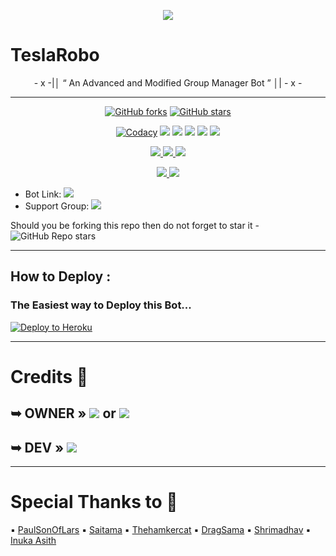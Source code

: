 <p align="center">
  <img src="https://media.giphy.com/media/S7jznj1TlqH9otxZux/giphy.gif">
</p>

# TeslaRobo

<p align="center">
- x -|│  “	An Advanced and Modified Group Manager Bot ”  │| - x -
</p>

-------------------------------------------------

<p align="center">
    <a href="https://github.com/MadBoy-X/TeslaRobo/network"><img src="https://img.shields.io/github/forks/MadBoy-X/TeslaRobo?style=for-the-badge" alt="GitHub forks" /></a>
    <a href="https://github.com/MadBoy-X/TeslaRobo/stargazers"><img src="https://img.shields.io/github/stars/MadBoy-X/TeslaRobo?style=for-the-badge" alt="GitHub stars" /></a>
</p>
<p align="center">
    <a href="https://app.codacy.com/manual/MadBoy-X/TeslaRobo/dashboard"> <img src="https://img.shields.io/codacy/grade/4d58f2a402b54aed8a7d95f7add45a81?color=brightgreen&logo=codacy&logoColor=green&style=for-the-badge" alt="Codacy" /></a>
    <a href="https://github.com/MadBoy-X/TeslaRobo"> <img src="https://img.shields.io/github/repo-size/MadBoy-X/TeslaRobo?color=orange&logo=github&logoColor=green&style=for-the-badge" /></a>
    <a href="https://github.com/MadBoy-X/TeslaRobo/commits/Tesla"> <img src="https://img.shields.io/github/last-commit/MadBoy-X/TeslaRobo?color=brown&logo=github&logoColor=green&style=for-the-badge" /></a>
    <a href="https://github.com/MadBoy-X/TeslaRobo/issues"> <img src="https://img.shields.io/github/issues/MadBoy-X/TeslaRobo?color=blueviolet&logo=github&logoColor=green&style=for-the-badge" /></a>
    <a href="https://github.com/MadBoy-X/TeslaRobo/network/members"> <img src="https://img.shields.io/github/forks/MadBoy-X/TeslaRobo?color=red&logo=github&logoColor=green&style=for-the-badge" /></a>  
    <a href="https://pypi.org/project/Telethon/"> <img src="https://img.shields.io/pypi/v/telethon?color=yellow&label=telethon&logo=python&logoColor=green&style=for-the-badge" /></a>
</p>
<p align="center">
<a href="https://github.com/MadBoy-X/TeslaRobo" alt="GitHub release (latest by date including pre-releases)"> <img src="https://img.shields.io/github/v/release/MadBoy-X/TeslaRobo?include_prereleases?style=flat&logo=github" /> </a>
<a href="https://github.com/MadBoy-X/TeslaRobo" alt="GitHub repo size"> <img src="https://img.shields.io/github/repo-size/MadBoy-X/TeslaRobo" /> </a>
<a href="https://github.com/MadBoy-X/TeslaRobo/blob/master/LICENSE" alt="GPLv3 license"> <img src="https://img.shields.io/badge/License-GPLv3-blue.svg" /> </a>
</p>
<p align="center">
<a href="https://telegram.me/TeslaRobo_Chat" alt="Telegram!"> <img src="https://aleen42.github.io/badges/src/telegram.svg" /> </a>
<a href="https://github.com/MadBoy-X/TeslaRobo/graphs/commit-activity" alt="Maintenance"> <img src="https://img.shields.io/badge/Maintained%3F-yes-green.svg" /> </a>
</p>

* Bot Link:  <a href="https://telegram.me/TeslaRobo_Bot" alt="TeslaRobo"> <img src="https://img.shields.io/badge/%F0%9F%A4%96%20-TeslaRobo-blue" /> </a>
* Support Group: <a  href="https://telegram.me/TeslaRobo_Chat" alt="TeslaRobo Chat"> <img  src="https://img.shields.io/badge/%F0%9F%92%A1-Tesla%20Robo%20Chat-9cf" /> </a>

Should you be forking this repo then do not forget to star it - <img alt="GitHub Repo stars" src="https://img.shields.io/github/stars/MadBoy-X/TeslaRobo?color=white&label=%F0%9F%8C%9F%20star">
 
-------------------------------------------------
 
## How to Deploy :
  
### The Easiest way to Deploy this Bot...
  
[![Deploy to Heroku](https://www.herokucdn.com/deploy/button.svg)](https://heroku.com/deploy?template=https://github.com/Kachioi/TeslaRobo.git) 
  
-------------------------------------------------

# Credits 📍
  
## ➥ <b>OWNER</b> » <a href="https://github.com/madboy482" alt="MadBoy"> <img src="https://img.shields.io/badge/MADBOY-30302f?logo=github" /></a> or <a href="https://telegram.me/Warning_MadBoy_is_Back" alt="MadBoy"> <img src="https://img.shields.io/badge/MADBOY-dcdcdc?logo=telegram" /></a>

## ➥ <b>DEV</b> » <a href="https://telegram.me/ItS_PRaNAv_Xd" alt="Pranav"> <img src="https://img.shields.io/badge/PRANAV-adff2f?logo=telegram" /></a>

-------------------------------------------------
  
# Special Thanks to 📝

▪️ [PaulSonOfLars](https://github.com/PaulSonOfLars)
▪️ [Saitama](https://github.com/AnimeKaizoku/SaitamaRobot)
▪️ [Thehamkercat](https://github.com/thehamkercat)
▪️ [DragSama](https://github.com/DragSama)
▪️ [Shrimadhav](https://github.com/SpEcHiDe)
▪️ [Inuka Asith](https://github.com/inukaasith)
